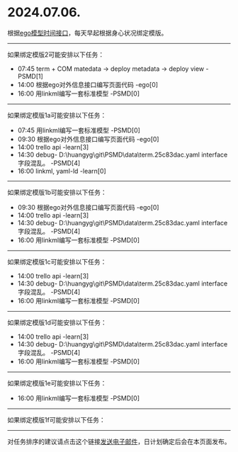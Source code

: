 # 2024.07.06.

根据[ego模型时间接口](https://gitee.com/hyg/blog/blob/master/timeflow.md)，每天早起根据身心状况绑定模版。

---
如果绑定模版2可能安排以下任务：

- 07:45	term + COM matedata -> deploy metadata -> deploy view -PSMD[1]
- 14:00	根据ego对外信息接口编写页面代码 -ego[0]
- 16:00	用linkml编写一套标准模型 -PSMD[0]

---
如果绑定模版1a可能安排以下任务：

- 07:45	用linkml编写一套标准模型 -PSMD[0]
- 09:30	根据ego对外信息接口编写页面代码 -ego[0]
- 14:00	trello api -learn[3]
- 14:30	debug- D:\huangyg\git\PSMD\data\term.25c83dac.yaml interface字段混乱。 -PSMD[4]
- 16:00	linkml, yaml-ld -learn[0]

---
如果绑定模版1b可能安排以下任务：

- 09:30	根据ego对外信息接口编写页面代码 -ego[0]
- 14:00	trello api -learn[3]
- 14:30	debug- D:\huangyg\git\PSMD\data\term.25c83dac.yaml interface字段混乱。 -PSMD[4]
- 16:00	用linkml编写一套标准模型 -PSMD[0]

---
如果绑定模版1c可能安排以下任务：

- 14:00	trello api -learn[3]
- 14:30	debug- D:\huangyg\git\PSMD\data\term.25c83dac.yaml interface字段混乱。 -PSMD[4]
- 16:00	用linkml编写一套标准模型 -PSMD[0]

---
如果绑定模版1d可能安排以下任务：

- 14:00	trello api -learn[3]
- 14:30	debug- D:\huangyg\git\PSMD\data\term.25c83dac.yaml interface字段混乱。 -PSMD[4]
- 16:00	用linkml编写一套标准模型 -PSMD[0]

---
如果绑定模版1e可能安排以下任务：

- 16:00	用linkml编写一套标准模型 -PSMD[0]

---
如果绑定模版1f可能安排以下任务：


---
对任务排序的建议请点击这个链接<a href="mailto:huangyg@mars22.com?subject=关于2024.07.06.任务排序的建议&body=date: 20240706%0D%0Afile: ../../blog/release/time/d.20240706.md%0D%0A---请勿修改邮件主题及以上内容---%0D%0A">发送电子邮件</a>，日计划确定后会在本页面发布。